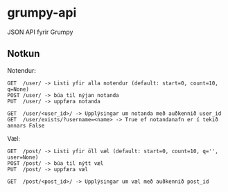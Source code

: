 grumpy-api
==========

JSON API fyrir Grumpy


Notkun
------

Notendur:

    GET  /user/ -> Listi yfir alla notendur (default: start=0, count=10, q=None)
    POST /user/ -> búa til nýjan notanda
    PUT  /user/ -> uppfæra notanda
    
    GET  /user/<user_id>/ -> Upplýsingar um notanda með auðkennið user_id
    GET  /user/exists/?username=<name> -> True ef notandanafn er í tekið annars False
    
Væl:

    GET  /post/ -> Listi yfir öll væl (default: start=0, count=10, q='', user=None)
    POST /post/ -> búa til nýtt væl
    PUT  /post/ -> uppfæra væl
    
    GET  /post/<post_id>/ -> Upplýsingar um væl með auðkennið post_id
    
